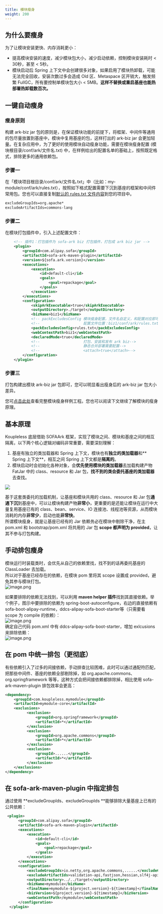 ```yaml
---
title: 模块瘦身
weight: 200
---
```


## 为什么要瘦身
为了让模块安装更快、内存消耗更小：

- 提高模块安装的速度，减少模块包大小，减少启动依赖，控制模块安装耗时 < 30秒，甚至 < 5秒。
- 模块启动后 Spring 上下文中会创建很多对象，如果启用了模块热卸载，可能无法完全回收，安装次数过多会造成 Old 区、Metaspace 区开销大，触发频繁 FullGC，所有要控制单模块包大小 < 5MB。**这样不替换或重启基座也能热部署热卸载数百次。**


## 一键自动瘦身

### 瘦身原则

构建 ark-biz jar 包的原则是，在保证模块功能的前提下，将框架、中间件等通用的包尽量放置到基座中，模块中复用基座的包，这样打出的 ark-biz jar 会更加轻量。在复杂应用中，为了更好的使用模块自动瘦身功能，需要在模块瘦身配置 (模块根目录/conf/ark/文件名.txt) 中，在样例给出的配置名单的基础上，按照既定格式，排除更多的通用依赖包。

### 步骤一

在「模块项目根目录/conf/ark/文件名.txt」中（比如：my-module/conf/ark/rules.txt），按照如下格式配置需要下沉到基座的框架和中间件常用包。您也可以直接复制[默认的 rules.txt 文件内容](https://github.com/koupleless/koupleless/blob/module-slimming/samples/springboot-samples/slimming/log4j2/biz1/conf/ark/rules.txt)到您的项目中。

```xml
excludeGroupIds=org.apache*
excludeArtifactIds=commons-lang
```

### 步骤二

在模块打包插件中，引入上述配置文件：

```xml
    <!-- 插件1：打包插件为 sofa-ark biz 打包插件，打包成 ark biz jar -->
    <plugin>
        <groupId>com.alipay.sofa</groupId>
        <artifactId>sofa-ark-maven-plugin</artifactId>
        <version>${sofa.ark.version}</version>
        <executions>
            <execution>
                <id>default-cli</id>
                <goals>
                    <goal>repackage</goal>
                </goals>
            </execution>
        </executions>
        <configuration>
            <skipArkExecutable>true</skipArkExecutable>
            <outputDirectory>./target</outputDirectory>
            <bizName>biz1</bizName>
            <!-- packExcludesConfig	模块瘦身配置，文件名自定义，和配置对应即可-->
            <!--					配置文件位置：biz1/conf/ark/rules.txt-->
            <packExcludesConfig>rules.txt</packExcludesConfig>
            <webContextPath>biz1</webContextPath>
            <declaredMode>true</declaredMode>
            <!--					打包、安装和发布 ark biz-->
            <!--					静态合并部署需要配置-->
            <!--					<attach>true</attach>-->
        </configuration>
    </plugin>
```

### 步骤三

打包构建出模块 ark-biz jar 包即可，您可以明显看出瘦身后的 ark-biz jar 包大小差异。

您可[点击此处](https://github.com/koupleless/koupleless/tree/master/samples/springboot-samples/slimming)查看完整模块瘦身样例工程。您也可以阅读下文继续了解模块的瘦身原理。


## 基本原理
Koupleless 底层借助 SOFAArk 框架，实现了模块之间、模块和基座之间的相互隔离，以下两个核心逻辑对编码非常重要，需要深刻理解：

1. 基座有独立的类加载器和 Spring 上下文，模块也有**独立的类加载器**和** Spring 上下文**，相互之间 Spring 上下文都是**隔离的**。
2. 模块启动时会初始化各种对象，会**优先使用模块的类加载器**去加载构建产物 FatJar 中的 class、resource 和 Jar 包，**找不到的类会委托基座的类加载器**去查找。

![](https://intranetproxy.alipay.com/skylark/lark/0/2023/jpeg/8276/1678275655551-75bf283f-3817-447a-84b2-7f6f7f773300.jpeg)

基于这套类委托的加载机制，让基座和模块共用的 class、resource 和 Jar 包**通通下沉**到基座中，可以让模块构建产物**非常小**，更重要的是还能让模块在运行中大量复用基座已有的 class、bean、service、IO 连接池、线程池等资源，从而模块消耗的内存**非常少**，启动也能**非常快**。<br />所谓模块瘦身，就是让基座已经有的 Jar 依赖务必在模块中剔除干净，在主 pom.xml 和 bootstrap/pom.xml 将共用的 Jar 包 **scope 都声明为 provided**，让其不参与打包构建。


## 手动排包瘦身
模块运行时装载类时，会优先从自己的依赖里找，找不到的话再委托基座的 ClassLoader 去加载。<br />所以对于基座已经存在的依赖，在模块 pom 里将其 scope 设置成 provided，避免其参与模块打包。<br />![image.png](https://intranetproxy.alipay.com/skylark/lark/0/2023/png/8276/1678276103445-036d226e-4f88-40bc-937d-90fd4c60b83d.png#clientId=udf1ce5b3-f5a9-4&from=paste&height=521&id=jFiln&originHeight=1042&originWidth=1848&originalType=binary&ratio=2&rotation=0&showTitle=false&size=957278&status=done&style=none&taskId=u254c8709-de81-4175-bcf8-f1c4a26bc49&title=&width=924)

如果要排除的依赖无法找到，可以利用 **maven helper 插件**找到其直接依赖。举个例子，图示中要排除的依赖为 spring-boot-autoconfigure，右边的直接依赖有 sofa-boot-alipay-runtime，ddcs-alipay-sofa-boot-starter等（只需要看 scope 为 compile 的依赖）：<br />![image.png](https://intranetproxy.alipay.com/skylark/lark/0/2023/png/191604/1691733668683-34a9d11f-3ca6-4b66-a4e3-22ade9413094.png#clientId=u05d65c58-49f7-4&from=paste&height=869&id=u467da8b5&originHeight=1738&originWidth=2644&originalType=binary&ratio=2&rotation=0&showTitle=false&size=1043897&status=done&style=none&taskId=u70530c01-d7a5-4ca9-875d-3785f59242b&title=&width=1322)<br />确定自己代码 pom.xml 中有 ddcs-alipay-sofa-boot-starter，增加 exlcusions 来排除依赖：<br />![image.png](https://intranetproxy.alipay.com/skylark/lark/0/2023/png/191604/1691735644585-9201c203-b749-46e9-ab96-49ecc8090098.png#clientId=uda997d0f-c9aa-4&from=paste&height=244&id=ub08bbabe&originHeight=488&originWidth=1476&originalType=binary&ratio=2&rotation=0&showTitle=false&size=85290&status=done&style=none&taskId=u7f72a9d1-a1cd-422e-a50a-beafc4a9c4a&title=&width=738)


## 在 pom 中统一排包（更彻底）
有些依赖引入了过多的间接依赖，手动排查比较困难，此时可以通过通配符匹配，把那些中间件、基座的依赖全部剔除掉，如 org.apache.commons、org.springframework 等等，这种方式会把间接依赖都排除掉，相比使用 sofa-ark-maven-plugin 排包效率会更高：
```xml
<dependency>
    <groupId>com.koupleless.mymodule</groupId>
    <artifactId>mymodule-core</artifactId>
    <exclusions>
          <exclusion>
              <groupId>org.springframework</groupId>
              <artifactId>*</artifactId>
          </exclusion>
          <exclusion>
              <groupId>org.apache.commons</groupId>
              <artifactId>*</artifactId>
          </exclusion>
          <exclusion>
              <groupId>......</groupId>
              <artifactId>*</artifactId>
          </exclusion>
    </exclusions>
</dependency>
```

## 在 sofa-ark-maven-plugin 中指定排包
通过使用 **excludeGroupIds、excludeGroupIds **能够排除大量基座上已有的公共依赖：
```xml
 <plugin>
      <groupId>com.alipay.sofa</groupId>
      <artifactId>sofa-ark-maven-plugin</artifactId>
      <executions>
          <execution>
              <id>default-cli</id>
              <goals>
                  <goal>repackage</goal>
              </goals>
          </execution>
      </executions>
      <configuration>
          <excludeGroupIds>io.netty,org.apache.commons,......</excludeGroupIds>
          <excludeArtifactIds>validation-api,fastjson,hessian,slf4j-api,junit,velocity,......</excludeArtifactIds>
          <outputDirectory>../../target</outputDirectory>
          <bizName>mymodule</bizName>
          <finalName>mymodule-${project.version}-${timestamp}</finalName>
          <bizVersion>${project.version}-${timestamp}</bizVersion>
          <webContextPath>/mymodule</webContextPath>
      </configuration>
  </plugin>
```

<br/>
<br/>
